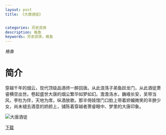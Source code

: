 ```yaml
---
layout: post
title: 《大唐酒徒》


categories: 历史武侠
description: 格鱼
keywords: 历史武侠，格鱼
---
```


*格鱼*

# 简介

穿越千年的烟云，现代顶级品酒师一醉回唐。从此浪荡子弟鱼跃龙门，从此酒徒萧睿横空出世。卷起盛世大唐的烟尘繁华如梦如幻。澹澹洛水，巍峨长安，吴带当风，李杜为伴，天地为席，纵酒放歌。那半倚妓馆门口脸上带着娇媚微笑的丰腴少女，尚未褪去酒意的娇颜上，铺陈着穿越者萧睿眼中、梦里的大唐印象。

![大唐酒徒](https://img.imiaobige.com/104134/77881.jpg)

[下载](https://public.by.files.1drv.com/y4mQBiycZQgxTThfk3Lzd7IJvwQwkct3bZUzKvcRwYaZDZSgxbeRXl-cVmRM2xUdagM8x7KQH-tdarpmjALk5lyPsdE27g8cikla17w8DwCkSoOU_dXS7dfr8ZgjbSfHdf4e6_FPmFHU_X27b-ipWB7vaZmr6rs9YM5SOTrqb2AwHLzydFDCQl0D0G_uP5_50oBd4g7vqq4vmM4oe5KSeOK7BKk9aV2c0h4A1maDbci__XhMheyk8uCReh8xUmSDMRb)

